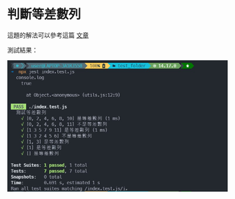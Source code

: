 # 判斷等差數列

這題的解法可以參考這篇 [文章](https://jubeatt.github.io/2021/12/26/is-sequence/)

測試結果：

![test](test.jpg)